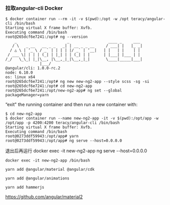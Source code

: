 ### 拉取angular-cli Docker

	$ docker container run --rm -it -v $(pwd):/opt -w /opt teracy/angular-cli /bin/bash
	Starting virtual X frame buffer: Xvfb.
	Executing command /bin/bash
	root@265dcf6e7241:/opt# ng --version
	    _                      _                 ____ _     ___
	   / \   _ __   __ _ _   _| | __ _ _ __     / ___| |   |_ _|
	  / △ \ | ‘_ \ / _` | | | | |/ _` | ‘__|   | |   | |    | |
	 / ___ \| | | | (_| | |_| | | (_| | |      | |___| |___ | |
	/_/   \_\_| |_|\__, |\__,_|_|\__,_|_|       \____|_____|___|
	               |___/
	@angular/cli: 1.0.0-rc.2
	node: 6.10.0
	os: linux x64
	root@265dcf6e7241:/opt# ng new new-ng2-app --style scss -sg -si
	root@265dcf6e7241:/opt# cd new-ng2-app
	root@265dcf6e7241:/opt/new-ng2-app# ng set --global packageManager=yarn
	
“exit" the running container and then run a new container with:

	$ cd new-ng2-app
	$ docker container run --name new-ng2-app -it -v $(pwd):/opt/app -w /opt/app -p 4200:4200 teracy/angular-cli /bin/bash
	Starting virtual X frame buffer: Xvfb.
	Executing command /bin/bash
	root@0273ddf59943:/opt/app# yarn
	root@0273ddf59943:/opt/app# ng serve --host=0.0.0.0
	
	
退出后再运行
	docker exec -it new-ng2-app  ng serve --host=0.0.0.0

	docker exec -it new-ng2-app /bin/bash

	yarn add @angular/material @angular/cdk
	
	yarn add @angular/animations
	
	yarn add hammerjs
	

https://github.com/angular/material2
	
	

	


